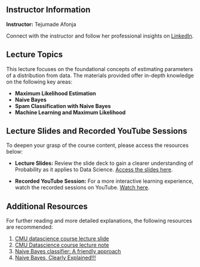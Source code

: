 ## Instructor Information
**Instructor:** Tejumade Afonja

Connect with the instructor and follow her professional insights on [LinkedIn](https://www.linkedin.com/in/tejumadeafonja/).

## Lecture Topics
This lecture focuses on the foundational concepts of estimating parameters of a distribution from data. The materials provided offer in-depth knowledge on the following key areas:


- **Maximum Likelihood Estimation**
- **Naive Bayes**
- **Spam Classification with Naive Bayes**
- **Machine Learning and Maximum Likelihood**


## Lecture Slides and Recorded YouTube Sessions

To deepen your grasp of the course content, please access the resources below:

- **Lecture Slides:** Review the slide deck to gain a clearer understanding of Probability as it applies to Data Science. [Access the slides here](https://docs.google.com/presentation/d/e/2PACX-1vSXYIcVOiWWCuUOjX_kyQHxCvheKjvx8rWWmPkNVeAkphXABRsMeNJGH5vzffZCsA/pub?start=false&loop=false&delayms=3000).

- **Recorded YouTube Session:** For a more interactive learning experience, watch the recorded sessions on YouTube. [Watch here](https://youtube.com/live/n4UGCtfE_XU).


## Additional Resources
For further reading and more detailed explanations, the following resources are recommended:
1. [CMU datascience course lecture slide](https://www.datasciencecourse.org/slides/15388_S22_Lecture_16_probability.pdf) 
2. [CMU Datascience course lecture note](http://www.datasciencecourse.org/notes/mle/) 
3. [Naive Bayes classifier: A friendly approach](https://www.youtube.com/watch?v=Q8l0Vip5YUw)
4. [Naive Bayes, Clearly Explained!!!](https://www.youtube.com/watch?app=desktop&v=O2L2Uv9pdDA)